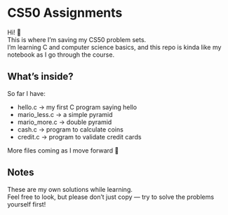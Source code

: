 # CS50 Assignments

Hi! 👋  
This is where I’m saving my CS50 problem sets.  
I’m learning C and computer science basics, and this repo is kinda like my notebook as I go through the course.  

## What’s inside?
So far I have:
- hello.c → my first C program saying hello
- mario_less.c → a simple pyramid
- mario_more.c → double pyramid
- cash.c → program to calculate coins
- credit.c → program to validate credit cards

More files coming as I move forward 🚀

## Notes
These are my own solutions while learning.  
Feel free to look, but please don’t just copy — try to solve the problems yourself first!
